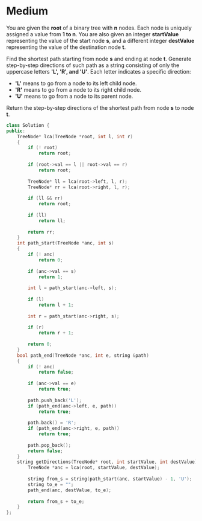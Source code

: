 # Medium

You are given the **root** of a binary tree with **n** nodes. Each node is uniquely assigned a value from **1 to n**. You are also given an integer **startValue** representing the value of the start node **s**, and a different integer **destValue** representing the value of the destination node **t**.

Find the shortest path starting from node **s** and ending at node **t**. Generate step-by-step directions of such path as a string consisting of only the uppercase letters **'L', 'R', and 'U'**. Each letter indicates a specific direction:

- **'L'** means to go from a node to its left child node.
- **'R'** means to go from a node to its right child node.
- **'U'** means to go from a node to its parent node.

Return the step-by-step directions of the shortest path from node **s** to node **t**.

```cpp
class Solution {
public:
    TreeNode* lca(TreeNode *root, int l, int r)
    {
        if (! root)
            return root;
        
        if (root->val == l || root->val == r)
            return root;
        
        TreeNode* ll = lca(root->left, l, r);
        TreeNode* rr = lca(root->right, l, r);
        
        if (ll && rr)
            return root;
        
        if (ll)
            return ll;
        
        return rr;
    }
    int path_start(TreeNode *anc, int s)
    {
        if (! anc)
            return 0;
        
        if (anc->val == s)
            return 1;
        
        int l = path_start(anc->left, s);
        
        if (l)
            return l + 1;
        
        int r = path_start(anc->right, s);
        
        if (r)
            return r + 1;
        
        return 0;
    }
    bool path_end(TreeNode *anc, int e, string &path)
    {
        if (! anc)
            return false;
        
        if (anc->val == e)
            return true;
        
        path.push_back('L');
        if (path_end(anc->left, e, path))
            return true;
        
        path.back() = 'R';
        if (path_end(anc->right, e, path))
            return true;
        
        path.pop_back();
        return false;
    }
    string getDirections(TreeNode* root, int startValue, int destValue) {
        TreeNode *anc = lca(root, startValue, destValue);
        
        string from_s = string(path_start(anc, startValue) - 1, 'U');
        string to_e = "";
        path_end(anc, destValue, to_e);
        
        return from_s + to_e;
    }
};
```

